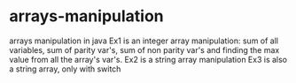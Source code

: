 # arrays-manipulation
arrays manipulation in java
Ex1 is an integer array manipulation: sum of all variables, sum of parity var's, sum of non parity var's
and finding the max value from all the array's var's.
Ex2 is a string array manipulation
Ex3 is also a string array, only with switch
